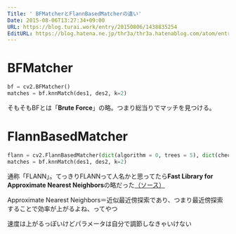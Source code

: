 ```yaml
---
Title: ' BFMatcherとFlannBasedMatcherの違い'
Date: 2015-08-06T13:27:34+09:00
URL: https://blog.turai.work/entry/20150806/1438835254
EditURL: https://blog.hatena.ne.jp/thr3a/thr3a.hatenablog.com/atom/entry/8454420450104685748
---
```


# BFMatcher
```python
bf = cv2.BFMatcher()
matches = bf.knnMatch(des1, des2, k=2)
```
そもそもBFとは「**Brute Force**」の略。つまり総当りでマッチを見つける。

# FlannBasedMatcher
```python
flann = cv2.FlannBasedMatcher(dict(algorithm = 0, trees = 5), dict(checks = 50))
matches = bf.knnMatch(des1, des2, k=2)
```
通称「FLANN」。てっきりFLANNって人名かと思ってたら**Fast Library for Approximate Nearest Neighbors**の略だった[（ソース）](https://github.com/mariusmuja/flann)

Approximate Nearest Neighbors＝近似最近傍探索であり、つまり最近傍探索することで効率が上がるよね、ってやつ

速度は上がるっぽいけどパラメータは自分で調節しなきゃいけない
